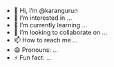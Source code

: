 - 👋 Hi, I’m @karangurun
- 👀 I’m interested in ...
- 🌱 I’m currently learning ...
- 💞️ I’m looking to collaborate on ...
- 📫 How to reach me ...
- 😄 Pronouns: ...
- ⚡ Fun fact: ...

<!---
karangurun/karangurun is a ✨ special ✨ repository because its `README.md` (this file) appears on your GitHub profile.
You can click the Preview link to take a look at your changes.
--->
